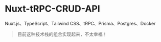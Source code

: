# Nuxt-tRPC-CRUD-API
Nuxt.js、TypeScript、Tailwind CSS、tRPC、Prisma、Postgres、Docker

> 目前这种技术栈的组合实现起来，不太幸福！
